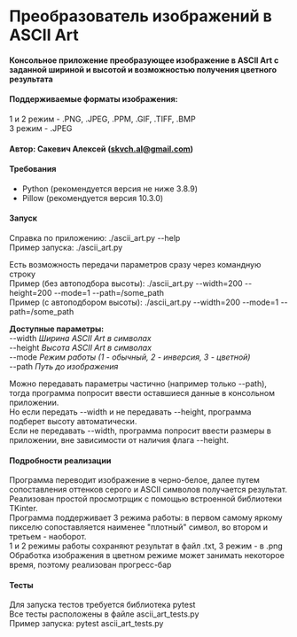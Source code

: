 # Преобразователь изображений в ASCII Art

#### Консольное приложение преобразующее изображение в ASCII Art c заданной шириной и высотой и возможностью получения цветного результата  

#### Поддерживаемые форматы изображения:   
1 и 2 режим -  .PNG, .JPEG, .PPM, .GIF, .TIFF, .BMP  
3 режим - .JPEG  

#### Автор: Сакевич Алексей (skvch.al@gmail.com)

#### Требования
- Python (рекомендуется версия не ниже 3.8.9)
- Pillow (рекомендуется версия 10.3.0)

#### Запуск
Справка по приложению: ./ascii_art.py --help  
Пример запуска: ./ascii_art.py  

Есть возможность передачи параметров сразу через командную строку  
Пример (без автоподбора высоты): ./ascii_art.py --width=200 --height=200 --mode=1 --path=/some_path  
Пример (с автоподбором высоты): ./ascii_art.py --width=200 --mode=1 --path=/some_path  

__Доступные параметры:__   
--width _Ширина ASCII Art в символах_  
--height _Высота ASCII Art в символах_  
--mode _Режим работы (1 - обычный, 2 - инверсия, 3 - цветной)_    
--path _Путь до изображения_   
 

Можно передавать параметры частично (например только --path), тогда программа попросит ввести оставшиеся данные в консольном приложении.  
Но если передать --width и не передавать --height, программа подберет высоту автоматически.  
Если не передавать --width, программа попросит ввести размеры в приложении, вне зависимости от наличия флага --height.

#### Подробности реализации
Программа переводит изображение в черно-белое, далее путем сопоставления оттенков серого и ASCII символов получается результат.  
Реализован простой просмотрщик с помощью встроенной библиотеки TKinter.  
Программа поддерживает 3 режима работы: в первом самому яркому пикселю сопоставляется наименее "плотный" cимвол, во втором и третьем - наоборот.  
1 и 2 режимы работы сохраняют результат в файл .txt, 3 режим - в .png  
Обработка изображения в цветном режиме может занимать некоторое время, поэтому реализован прогресс-бар


#### Тесты
Для запуска тестов требуется библиотека pytest  
Все тесты расположены в файле ascii_art_tests.py  
Пример запуска: pytest ascii_art_tests.py
